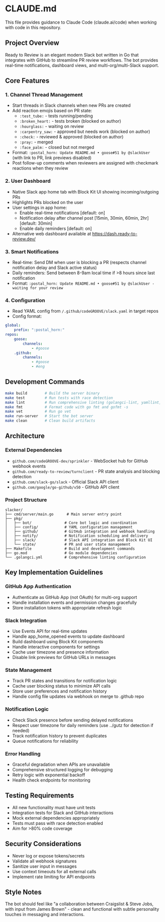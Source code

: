 # CLAUDE.md

This file provides guidance to Claude Code (claude.ai/code) when working with code in this repository.

## Project Overview

Ready to Review is an elegant modern Slack bot written in Go that integrates with GitHub to streamline PR review workflows. The bot provides real-time notifications, dashboard views, and multi-org/multi-Slack support.

## Core Features

### 1. Channel Thread Management
- Start threads in Slack channels when new PRs are created
- Add reaction emojis based on PR state:
  - `:test_tube:` - tests running/pending
  - `:broken_heart:` - tests broken (blocked on author)
  - `:hourglass:` - waiting on review
  - `:carpentry_saw:` - approved but needs work (blocked on author)
  - `:check:` - reviewed & approved (blocked on author)
  - `:pray:` - merged
  - `:face_palm:` - closed but not merged
- Format: `:postal_horn: Update README.md • goose#51 by @slackUser` (with link to PR, link previews disabled)
- Post follow-up comments when reviewers are assigned with checkmark reactions when they review

### 2. User Dashboard
- Native Slack app home tab with Block Kit UI showing incoming/outgoing PRs
- Highlights PRs blocked on the user
- User settings in app home:
  - Enable real-time notifications [default: on]
  - Notification delay after channel post [15min, 30min, 60min, 2hr] [default: 30min]
  - Enable daily reminders [default: on]
- Alternative web dashboard available at https://dash.ready-to-review.dev/

### 3. Smart Notifications
- Real-time: Send DM when user is blocking a PR (respects channel notification delay and Slack active status)
- Daily reminders: Send between 8-9am local time if >8 hours since last notification
- Format: `:postal_horn: Update README.md • goose#51 by @slackUser - waiting for your review`

### 4. Configuration
- Read YAML config from `/.github/codeGROOVE/slack.yaml` in target repos
- Config format:
```yaml
global:
    prefix: ":postal_horn:"
repos:
    goose:
        channels:
            - #goose
    .github:
        channels:
            - #goose
            - #eng
```

## Development Commands

```bash
make build        # Build the server binary
make test         # Run tests with race detection
make lint         # Run comprehensive linting (golangci-lint, yamllint, shellcheck)
make fmt          # Format code with go fmt and gofmt -s
make vet          # Run go vet
make run-server   # Start the bot server
make clean        # Clean build artifacts
```

## Architecture

### External Dependencies
- `github.com/codeGROOVE-dev/sprinkler` - WebSocket hub for GitHub webhook events
- `github.com/ready-to-review/turnclient` - PR state analysis and blocking detection
- `github.com/slack-go/slack` - Official Slack API client
- `github.com/google/go-github/v50` - GitHub API client

### Project Structure
```
slacker/
├── cmd/server/main.go      # Main server entry point
├── pkg/
│   ├── bot/               # Core bot logic and coordination
│   ├── config/            # YAML configuration management
│   ├── github/            # GitHub integration and webhook handling
│   ├── notify/            # Notification scheduling and delivery
│   ├── slack/             # Slack API integration and Block Kit UI
│   └── state/             # PR and user state management
├── Makefile               # Build and development commands
├── go.mod                 # Go module dependencies
└── .golangci.yml          # Comprehensive linting configuration
```

## Key Implementation Guidelines

### GitHub App Authentication
- Authenticate as GitHub App (not OAuth) for multi-org support
- Handle installation events and permission changes gracefully
- Store installation tokens with appropriate refresh logic

### Slack Integration
- Use Events API for real-time updates
- Handle app_home_opened events to update dashboard
- Build dashboard using Block Kit components
- Handle interactive components for settings
- Cache user timezone and presence information
- Disable link previews for GitHub URLs in messages

### State Management
- Track PR states and transitions for notification logic
- Cache user blocking status to minimize API calls
- Store user preferences and notification history
- Handle config file updates via webhook on merge to .github repo

### Notification Logic
- Check Slack presence before sending delayed notifications
- Respect user timezone for daily reminders (use ../gutz for detection if needed)
- Track notification history to prevent duplicates
- Queue notifications for reliability

### Error Handling
- Graceful degradation when APIs are unavailable
- Comprehensive structured logging for debugging
- Retry logic with exponential backoff
- Health check endpoints for monitoring

## Testing Requirements

- All new functionality must have unit tests
- Integration tests for Slack and GitHub interactions
- Mock external dependencies appropriately
- Tests must pass with race detection enabled
- Aim for >80% code coverage

## Security Considerations

- Never log or expose tokens/secrets
- Validate all webhook signatures
- Sanitize user input in messages
- Use context timeouts for all external calls
- Implement rate limiting for API endpoints

## Style Notes

The bot should feel like "a collaboration between Craigslist & Steve Jobs, with input from James Brown" - clean and functional with subtle personality touches in messaging and interactions.